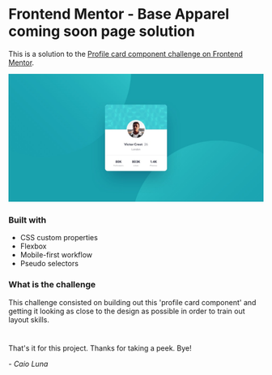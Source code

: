 # Frontend Mentor - Base Apparel coming soon page solution

This is a solution to the [Profile card component challenge on Frontend Mentor](https://www.frontendmentor.io/challenges/profile-card-component-cfArpWshJ).

![](./design/desktop-design.jpg)

### Built with

- CSS custom properties
- Flexbox
- Mobile-first workflow
- Pseudo selectors

### What is the challenge

This challenge consisted on building out this 'profile card component' and getting it looking as close to the design as possible in order to train out layout skills.
  
#
That's it for this project. Thanks for taking a peek. Bye!
<p><em> - Caio Luna</em></p>